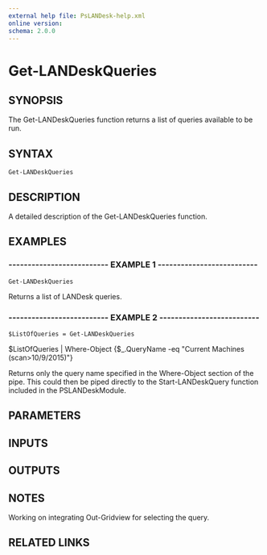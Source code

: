 ```yaml
---
external help file: PsLANDesk-help.xml
online version: 
schema: 2.0.0
---
```


# Get-LANDeskQueries
## SYNOPSIS
The Get-LANDeskQueries function returns a list of queries available to be run.

## SYNTAX

```
Get-LANDeskQueries
```

## DESCRIPTION
A detailed description of the Get-LANDeskQueries function.

## EXAMPLES

### -------------------------- EXAMPLE 1 --------------------------
```
Get-LANDeskQueries
```

Returns a list of LANDesk queries.

### -------------------------- EXAMPLE 2 --------------------------
```
$ListOfQueries = Get-LANDeskQueries
```

$ListOfQueries | Where-Object {$_.QueryName -eq "Current Machines  (scan\>10/9/2015)"}

Returns only the query name specified in the Where-Object section of the pipe.
This could then be piped directly to the
Start-LANDeskQuery function included in the PSLANDeskModule.

## PARAMETERS

## INPUTS

## OUTPUTS

## NOTES
Working on integrating Out-Gridview for selecting the query.

## RELATED LINKS

